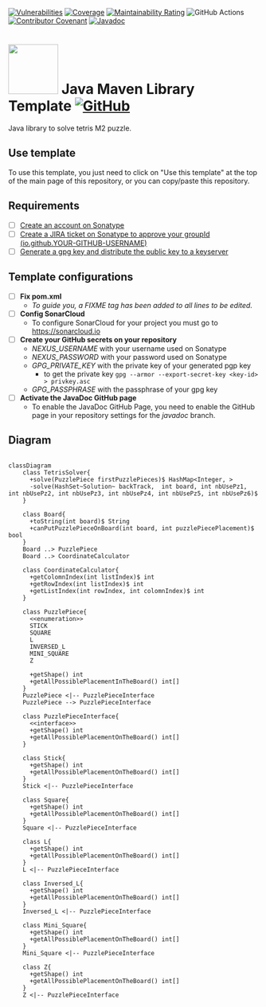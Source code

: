[![Vulnerabilities](https://sonarcloud.io/api/project_badges/measure?project=MathieuSoysal_Java-Maven-library-template&metric=vulnerabilities)](https://sonarcloud.io/summary/new_code?id=MathieuSoysal_Java-Maven-library-template)
[![Coverage](https://sonarcloud.io/api/project_badges/measure?project=MathieuSoysal_Java-Maven-library-template&metric=coverage)](https://sonarcloud.io/summary/new_code?id=MathieuSoysal_Java-Maven-library-template)
[![Maintainability Rating](https://sonarcloud.io/api/project_badges/measure?project=MathieuSoysal_Java-Maven-library-template&metric=sqale_rating)](https://sonarcloud.io/summary/new_code?id=MathieuSoysal_Java-Maven-library-template)
![GitHub Actions](https://github.com/MathieuSoysal/Java-Maven-library-template/workflows/Java%20CI%20with%20Maven/badge.svg)
[![Contributor Covenant](https://img.shields.io/badge/Contributor%20Covenant-2.1-4baaaa.svg)](CODE_OF_CONDUCT.md)
[![Javadoc](https://img.shields.io/badge/JavaDoc-Online-green)](https://mathieusoysal.github.io/Java-Maven-library-template/javadoc/)

# <img src="https://cdn.iconscout.com/icon/free/png-512/java-43-569305.png" width="100"> Java Maven Library Template [![GitHub](https://img.shields.io/badge/license-Apache%202.0%20License-green)](LICENSE)

Java library to solve tetris M2 puzzle.

## Use template

To use this template, you just need to click on "Use this template" at the top of the main page of this repository, or you can copy/paste this repository.

## Requirements

- [ ] [Create an account on Sonatype](https://issues.sonatype.org/secure/Signup!default.jspa)
- [ ] [Create a JIRA ticket on Sonatype to approve your groupId (io.github.YOUR-GITHUB-USERNAME)](https://issues.sonatype.org/secure/CreateIssue.jspa?issuetype=21&pid=10134)
- [ ] [Generate a gpg key and distribute the public key to a keyserver](https://central.sonatype.org/publish/requirements/gpg/)

## Template configurations

- [ ] **Fix pom.xml**
  - *To guide you, a FIXME tag has been added to all lines to be edited.*
- [ ] **Config SonarCloud**
  - To configure SonarCloud for your project you must go to <https://sonarcloud.io>
- [ ] **Create your GitHub secrets on your repository**
  - *NEXUS_USERNAME* with your username used on Sonatype
  - *NEXUS_PASSWORD* with your password used on Sonatype
  - *GPG_PRIVATE_KEY* with the private key of your generated pgp key
    - to get the private key `gpg --armor --export-secret-key <key-id> > privkey.asc`
  - *GPG_PASSPHRASE* with the passphrase of your gpg key
- [ ] **Activate the JavaDoc GitHub page**
  - To enable the JavaDoc GitHub Page, you need to enable the GitHub page in your repository settings for the *javadoc* branch.

## Diagram

```mermaid

classDiagram
    class TetrisSolver{
      +solve(PuzzlePiece firstPuzzlePieces)$ HashMap<Integer, >
      -solve(HashSet~Solution~ backTrack,  int board, int nbUsePz1, int nbUsePz2, int nbUsePz3, int nbUsePz4, int nbUsePz5, int nbUsePz6)$
    }

    class Board{
      +toString(int board)$ String
      +canPutPuzzlePieceOnBoard(int board, int puzzlePiecePlacement)$ bool
    }
    Board ..> PuzzlePiece
    Board ..> CoordinateCalculator

    class CoordinateCalculator{
      +getColomnIndex(int listIndex)$ int
      +getRowIndex(int listIndex)$ int
      +getListIndex(int rowIndex, int colomnIndex)$ int
    }

    class PuzzlePiece{
      <<enumeration>>
      STICK
      SQUARE
      L
      INVERSED_L
      MINI_SQUARE
      Z

      +getShape() int
      +getAllPossiblePlacementInTheBoard() int[]
    }
    PuzzlePiece <|-- PuzzlePieceInterface
    PuzzlePiece --> PuzzlePieceInterface

    class PuzzlePieceInterface{
      <<interface>>
      +getShape() int
      +getAllPossiblePlacementOnTheBoard() int[]
    }

    class Stick{
      +getShape() int
      +getAllPossiblePlacementOnTheBoard() int[]
    }
    Stick <|-- PuzzlePieceInterface

    class Square{
      +getShape() int
      +getAllPossiblePlacementOnTheBoard() int[]
    }
    Square <|-- PuzzlePieceInterface

    class L{
      +getShape() int
      +getAllPossiblePlacementOnTheBoard() int[]
    }
    L <|-- PuzzlePieceInterface

    class Inversed_L{
      +getShape() int
      +getAllPossiblePlacementOnTheBoard() int[]
    }
    Inversed_L <|-- PuzzlePieceInterface

    class Mini_Square{
      +getShape() int
      +getAllPossiblePlacementOnTheBoard() int[]
    }
    Mini_Square <|-- PuzzlePieceInterface

    class Z{
      +getShape() int
      +getAllPossiblePlacementOnTheBoard() int[]
    }
    Z <|-- PuzzlePieceInterface

```
